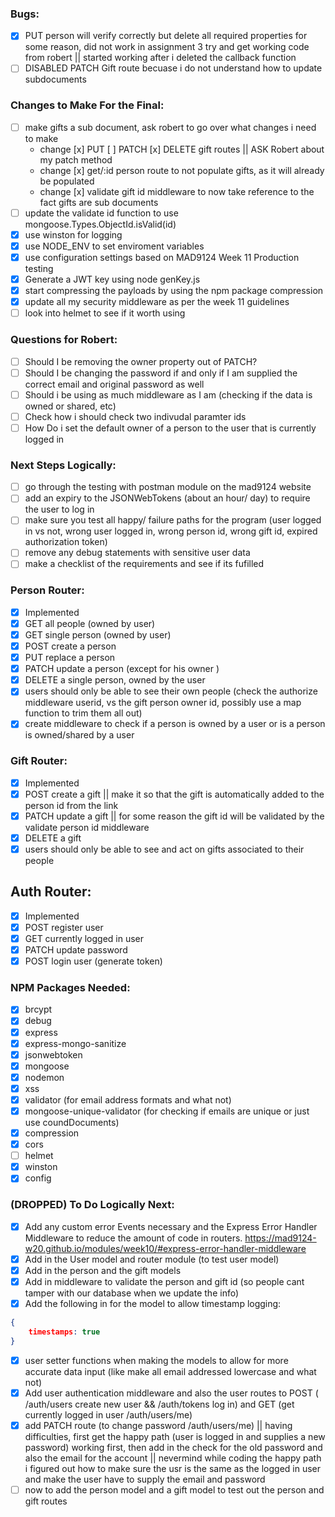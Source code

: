 ### Bugs: 
- [x] PUT person will verify correctly but delete all required properties for some reason, did not work in assignment 3 try and get working code from robert || started working after i deleted the callback function
- [ ] DISABLED PATCH Gift route becuase i do not understand how to update subdocuments

### Changes to Make For the Final:
- [ ] make gifts a sub document, ask robert to go over what changes i need to make
    - change [x] PUT [ ] PATCH [x] DELETE gift routes || ASK Robert about my patch method
    - change [x] get/:id person route to not populate gifts, as it will already be populated
    - change [x] validate gift id middleware to now take reference to the fact gifts are sub documents
- [ ] update the validate id function to use mongoose.Types.ObjectId.isValid(id)
- [x] use winston for logging 
- [x] use NODE_ENV to set enviroment variables
- [x] use configuration settings based on MAD9124 Week 11 Production testing
- [x] Generate a JWT key using node genKey.js
- [x] start compressing the payloads by using the npm package compression
- [x] update all my security middleware as per the week 11 guidelines
- [ ] look into helmet to see if it worth using

### Questions for Robert:
- [ ] Should I be removing the owner property out of PATCH?
- [ ] Should I be changing the password if and only if I am supplied the correct email and original password as well
- [ ] Should i be using as much middleware as I am (checking if the data is owned or shared, etc)
- [ ] Check how i should check two indivudal paramter ids
- [ ] How Do i set the default owner of a person to the user that is currently logged in

### Next Steps Logically:
- [ ] go through the testing with postman module on the mad9124 website
- [ ] add an expiry to the JSONWebTokens (about an hour/ day) to require the user to log in
- [ ] make sure you test all happy/ failure paths for the program (user logged in vs not, wrong user logged in, wrong person id, wrong gift id, expired authorization token)
- [ ] remove any debug statements with sensitive user data
- [ ] make a checklist of the requirements and see if its fufilled

### Person Router:
- [x] Implemented
- [x] GET all people (owned by user)
- [x] GET single person (owned by user)
- [x] POST create a person
- [x] PUT replace a person
- [x] PATCH update a person (except for his owner )
- [x] DELETE a single person, owned by the user
- [x] users should only be able to see their own people (check the authorize middleware userid, vs the gift person owner id, possibly use a map function to trim them all out)
- [x] create middleware to check if a person is owned by a user or is a person is owned/shared by a user

### Gift Router:
- [x] Implemented
- [x] POST create a gift || make it so that the gift is automatically added to the person id from the link
- [x] PATCH update a gift || for some reason the gift id will be validated by the validate person id middleware
- [x] DELETE a gift 
- [x] users should only be able to see and act on gifts associated to their people

## Auth Router:
- [x] Implemented
- [x] POST register user
- [x] GET currently logged in user
- [x] PATCH update password
- [x] POST login user (generate token)

### NPM Packages Needed:
- [x] brcypt
- [x] debug
- [x] express
- [x] express-mongo-sanitize
- [x] jsonwebtoken
- [x] mongoose
- [x] nodemon
- [x] xss
- [x] validator (for email address formats and what not)
- [x] mongoose-unique-validator (for checking if emails are unique or just use coundDocuments)
- [x] compression
- [x] cors
- [ ] helmet
- [x] winston
- [x] config
 
### (DROPPED) To Do Logically Next:
- [x] Add any custom error Events necessary and the Express Error Handler Middleware to reduce the amount of code in routers. https://mad9124-w20.github.io/modules/week10/#express-error-handler-middleware
- [x] Add in the User model and router module (to test user model)
- [x] Add in the person and the gift models
- [x] Add in middleware to validate the person and gift id (so people cant tamper with our database when we update the info)
- [x] Add the following in for the model to allow timestamp logging: 
````json
{
    timestamps: true
}
````
- [x] user setter functions when making the models to allow for more accurate data input (like make all email addressed lowercase and what not)
- [x] Add user authentication middleware and also the user routes to POST ( /auth/users create new user && /auth/tokens log in) and GET (get currently logged in user /auth/users/me)
- [x] add PATCH route (to change password /auth/users/me) || having difficulties, first get the happy path (user is logged in and supplies a new password) working first, then add in the check for the old password and also the email for the account || nevermind while coding the happy path i figured out how to make sure the usr is the same as the logged in user and make the user have to supply the email and password
- [ ] now to add the person model and a gift model to test out the person and gift routes